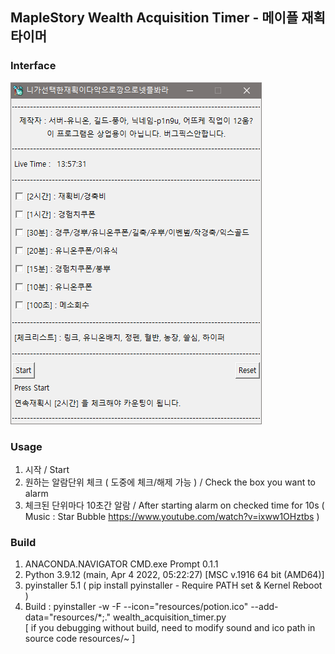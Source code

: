 ## MapleStory Wealth Acquisition Timer - 메이플 재획 타이머

### Interface
![img](./interface.png)

### Usage
1. 시작 / Start
2. 원하는 알람단위 체크 ( 도중에 체크/해제 가능 ) / Check the box you want to alarm
3. 체크된 단위마다 10초간 알람 / After starting alarm on checked time for 10s  ( Music : Star Bubble https://www.youtube.com/watch?v=ixww1OHztbs )

### Build
1. ANACONDA.NAVIGATOR CMD.exe Prompt 0.1.1
2. Python 3.9.12 (main, Apr  4 2022, 05:22:27) [MSC v.1916 64 bit (AMD64)]
3. pyinstaller 5.1 ( pip install pyinstaller - Require PATH set & Kernel Reboot )
4. Build : pyinstaller -w -F --icon="resources/potion.ico" --add-data="resources/*;." wealth_acquisition_timer.py   
[ if you debugging without build, need to modify sound and ico path in source code resources/~ ] 

